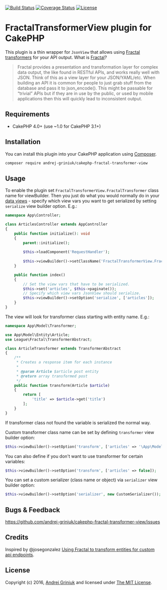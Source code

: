 [![Build Status](https://img.shields.io/travis/andrej-griniuk/cakephp-fractal-transformer-view/master.svg?style=flat-square)](https://travis-ci.org/andrej-griniuk/cakephp-fractal-transformer-view)
[![Coverage Status](https://codecov.io/gh/andrej-griniuk/cakephp-fractal-transformer-view/branch/master/graph/badge.svg)](https://codecov.io/gh/andrej-griniuk/cakephp-fractal-transformer-view)
[![License](https://img.shields.io/badge/license-MIT-blue.svg?style=flat-square)](LICENSE)

# FractalTransformerView plugin for CakePHP

This plugin is a thin wrapper for `JsonView` that allows using [Fractal transformers][fractal-transformer] for your API output. What is [Fractal][fractal]?

> Fractal provides a presentation and transformation layer for complex data output, the like found in RESTful APIs, and works really well with JSON. Think of this as a view layer for your JSON/YAML/etc.
> When building an API it is common for people to just grab stuff from the database and pass it to json_encode(). This might be passable for “trivial” APIs but if they are in use by the public, or used by mobile applications then this will quickly lead to inconsistent output.


## Requirements

- CakePHP 4.0+ (use ~1.0 for CakePHP 3.1+)

## Installation

You can install this plugin into your CakePHP application using [Composer][composer].

```bash
composer require andrej-griniuk/cakephp-fractal-transformer-view
```

## Usage
To enable the plugin set `FractalTransformerView.FractalTransformer` class name for viewBuilder. Then you just do what you would normally do in your [data views](http://book.cakephp.org/4/en/views/json-and-xml-views.html) - specify which view vars you want to get serialized by setting `serialize` view builder option. E.g.:

```php
namespace App\Controller;

class ArticlesController extends AppController
{
    public function initialize(): void
    {
        parent::initialize();
        
        $this->loadComponent('RequestHandler');
        
        $this->viewBuilder()->setClassName('FractalTransformerView.FractalTransformer');
    }

    public function index()
    {
        // Set the view vars that have to be serialized.
        $this->set('articles', $this->paginate());
        // Specify which view vars JsonView should serialize.
        $this->viewBuilder()->setOption('serialize', ['articles']);
    }
}
```

The view will look for transformer class starting with entity name. E.g.:

```php
namespace App\Model\Transformer;

use App\Model\Entity\Article;
use League\Fractal\TransformerAbstract;

class ArticleTransformer extends TransformerAbstract
{
    /**
     * Creates a response item for each instance
     *
     * @param Article $article post entity
     * @return array transformed post
     */
    public function transform(Article $article)
    {
        return [
            'title' => $article->get('title')
        ];
    }
}
```

If transformer class not found the variable is serialized the normal way.

Custom transformer class name can be set by defining `transformer` view builder option:

```php
$this->viewBuilder()->setOption('transform', ['articles' => '\App\Model\Transformer\CustomArticleTransformer']);
```

You can also define if you don't want to use transformer for certain variables:

```php
$this->viewBuilder()->setOption('transform', ['articles' => false]);
```

You can set a custom serializer (class name or object) via `serializer` view builder option:

```php
$this->viewBuilder()->setOption('serializer', new CustomSerializer());
```

## Bugs & Feedback

https://github.com/andrej-griniuk/cakephp-fractal-transformer-view/issues

## Credits

Inspired by @josegonzalez [Using Fractal to transform entities for custom api endpoints](http://josediazgonzalez.com/2015/12/01/using-fractal-to-transform-entities-for-custom-api-endpoints/).

## License

Copyright (c) 2016, [Andrej Griniuk][andrej-griniuk] and licensed under [The MIT License][mit].

[cakephp]:http://cakephp.org
[composer]:http://getcomposer.org
[fractal]:http://fractal.thephpleague.com/
[fractal-transformer]:http://fractal.thephpleague.com/transformers/
[mit]:http://www.opensource.org/licenses/mit-license.php
[andrej-griniuk]:https://github.com/andrej-griniuk
